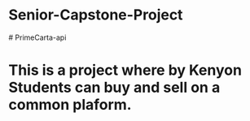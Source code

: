 # Senior-Capstone-Project
#   P r i m e C a r t a - a p i 
# This is a project where by Kenyon Students can buy and sell on a common plaform. 
 
 
